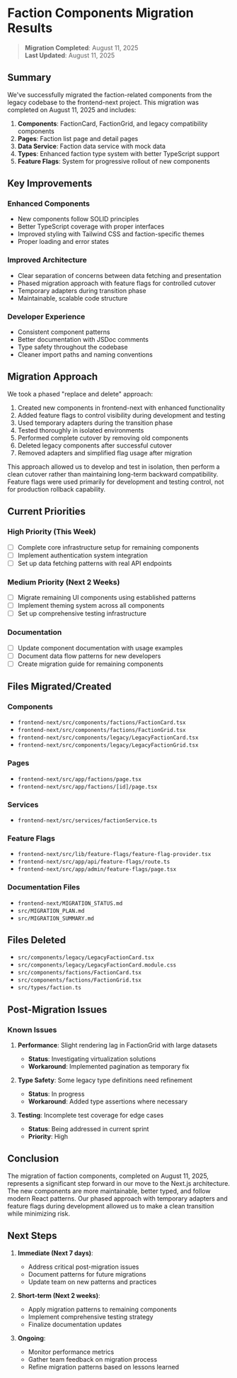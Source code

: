 # Faction Components Migration Results

> **Migration Completed**: August 11, 2025  
> **Last Updated**: August 11, 2025

## Summary

We've successfully migrated the faction-related components from the legacy codebase to the frontend-next project. This migration was completed on August 11, 2025 and includes:

1. **Components**: FactionCard, FactionGrid, and legacy compatibility components
2. **Pages**: Faction list page and detail pages
3. **Data Service**: Faction data service with mock data
4. **Types**: Enhanced faction type system with better TypeScript support
5. **Feature Flags**: System for progressive rollout of new components

## Key Improvements

### Enhanced Components

- New components follow SOLID principles
- Better TypeScript coverage with proper interfaces
- Improved styling with Tailwind CSS and faction-specific themes
- Proper loading and error states

### Improved Architecture

- Clear separation of concerns between data fetching and presentation
- Phased migration approach with feature flags for controlled cutover
- Temporary adapters during transition phase
- Maintainable, scalable code structure

### Developer Experience

- Consistent component patterns
- Better documentation with JSDoc comments
- Type safety throughout the codebase
- Cleaner import paths and naming conventions

## Migration Approach

We took a phased "replace and delete" approach:

1. Created new components in frontend-next with enhanced functionality
2. Added feature flags to control visibility during development and testing
3. Used temporary adapters during the transition phase
4. Tested thoroughly in isolated environments
5. Performed complete cutover by removing old components
6. Deleted legacy components after successful cutover
7. Removed adapters and simplified flag usage after migration

This approach allowed us to develop and test in isolation, then perform a clean cutover rather than maintaining long-term backward compatibility. Feature flags were used primarily for development and testing control, not for production rollback capability.

## Current Priorities

### High Priority (This Week)

- [ ] Complete core infrastructure setup for remaining components
- [ ] Implement authentication system integration
- [ ] Set up data fetching patterns with real API endpoints

### Medium Priority (Next 2 Weeks)

- [ ] Migrate remaining UI components using established patterns
- [ ] Implement theming system across all components
- [ ] Set up comprehensive testing infrastructure

### Documentation

- [ ] Update component documentation with usage examples
- [ ] Document data flow patterns for new developers
- [ ] Create migration guide for remaining components

## Files Migrated/Created

### Components

- `frontend-next/src/components/factions/FactionCard.tsx`
- `frontend-next/src/components/factions/FactionGrid.tsx`
- `frontend-next/src/components/legacy/LegacyFactionCard.tsx`
- `frontend-next/src/components/legacy/LegacyFactionGrid.tsx`

### Pages

- `frontend-next/src/app/factions/page.tsx`
- `frontend-next/src/app/factions/[id]/page.tsx`

### Services

- `frontend-next/src/services/factionService.ts`

### Feature Flags

- `frontend-next/src/lib/feature-flags/feature-flag-provider.tsx`
- `frontend-next/src/app/api/feature-flags/route.ts`
- `frontend-next/src/app/admin/feature-flags/page.tsx`

### Documentation Files

- `frontend-next/MIGRATION_STATUS.md`
- `src/MIGRATION_PLAN.md`
- `src/MIGRATION_SUMMARY.md`

## Files Deleted

- `src/components/legacy/LegacyFactionCard.tsx`
- `src/components/legacy/LegacyFactionCard.module.css`
- `src/components/factions/FactionCard.tsx`
- `src/components/factions/FactionGrid.tsx`
- `src/types/faction.ts`

## Post-Migration Issues

### Known Issues

1. **Performance**: Slight rendering lag in FactionGrid with large datasets
   - **Status**: Investigating virtualization solutions
   - **Workaround**: Implemented pagination as temporary fix

2. **Type Safety**: Some legacy type definitions need refinement
   - **Status**: In progress
   - **Workaround**: Added type assertions where necessary

3. **Testing**: Incomplete test coverage for edge cases
   - **Status**: Being addressed in current sprint
   - **Priority**: High

## Conclusion

The migration of faction components, completed on August 11, 2025, represents a significant step forward in our move to the Next.js architecture. The new components are more maintainable, better typed, and follow modern React patterns. Our phased approach with temporary adapters and feature flags during development allowed us to make a clean transition while minimizing risk.

## Next Steps

1. **Immediate (Next 7 days)**:
   - Address critical post-migration issues
   - Document patterns for future migrations
   - Update team on new patterns and practices

2. **Short-term (Next 2 weeks)**:
   - Apply migration patterns to remaining components
   - Implement comprehensive testing strategy
   - Finalize documentation updates

3. **Ongoing**:
   - Monitor performance metrics
   - Gather team feedback on migration process
   - Refine migration patterns based on lessons learned
